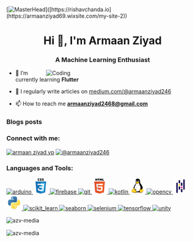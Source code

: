 [![MasterHead]([[https://1.bp.blogspot.com/-7A4WynwLsM...](https://media.licdn.com/dms/image/D5603AQGtdGZGj9N42Q/profile-displayphoto-shrink_800_800/0/1673687133338?e=1700092800&v=beta&t=ZIEkF2XqC7KPTvdWU8xzLtWEKHGOKCn-ZJMfnIc51vQ](https://media.licdn.com/dms/image/D5616AQEpxmVQZojHUQ/profile-displaybackgroundimage-shrink_350_1400/0/1673687949786?e=1700092800&v=beta&t=dyT8M5bkyUAB3QxN_oTf9fGPF4fEs8R6RCXgHtM2_f8)))]([https://rishavchanda.io](https://armaanziyad69.wixsite.com/my-site-2))


<h1 align="center">Hi 👋, I'm Armaan Ziyad</h1>
<h3 align="center">A Machine Learning Enthusiast</h3>
<img align="right" alt="Coding" width="400" src="https://media.licdn.com/dms/image/D5603AQGtdGZGj9N42Q/profile-displayphoto-shrink_800_800/0/1673687133338?e=1700092800&v=beta&t=ZIEkF2XqC7KPTvdWU8xzLtWEKHGOKCn-ZJMfnIc51vQ">

- 🌱 I’m currently learning **Flutter**

- 📝 I regularly write articles on [medium.com/@armaanziyad246](medium.com/@armaanziyad246)

- 📫 How to reach me **armaanziyad2468@gmail.com**

### Blogs posts
<!-- BLOG-POST-LIST:START -->
<!-- BLOG-POST-LIST:END -->

<h3 align="left">Connect with me:</h3>
<p align="left">
<a href="https://linkedin.com/in/armaan ziyad vp" target="blank"><img align="center" src="https://raw.githubusercontent.com/rahuldkjain/github-profile-readme-generator/master/src/images/icons/Social/linked-in-alt.svg" alt="armaan ziyad vp" height="30" width="40" /></a>
<a href="https://medium.com/@armaanziyad246" target="blank"><img align="center" src="https://raw.githubusercontent.com/rahuldkjain/github-profile-readme-generator/master/src/images/icons/Social/medium.svg" alt="@armaanziyad246" height="30" width="40" /></a>
</p>

<h3 align="left">Languages and Tools:</h3>
<p align="left"> <a href="https://www.arduino.cc/" target="_blank" rel="noreferrer"> <img src="https://cdn.worldvectorlogo.com/logos/arduino-1.svg" alt="arduino" width="40" height="40"/> </a> <a href="https://www.w3schools.com/css/" target="_blank" rel="noreferrer"> <img src="https://raw.githubusercontent.com/devicons/devicon/master/icons/css3/css3-original-wordmark.svg" alt="css3" width="40" height="40"/> </a> <a href="https://firebase.google.com/" target="_blank" rel="noreferrer"> <img src="https://www.vectorlogo.zone/logos/firebase/firebase-icon.svg" alt="firebase" width="40" height="40"/> </a> <a href="https://git-scm.com/" target="_blank" rel="noreferrer"> <img src="https://www.vectorlogo.zone/logos/git-scm/git-scm-icon.svg" alt="git" width="40" height="40"/> </a> <a href="https://www.w3.org/html/" target="_blank" rel="noreferrer"> <img src="https://raw.githubusercontent.com/devicons/devicon/master/icons/html5/html5-original-wordmark.svg" alt="html5" width="40" height="40"/> </a> <a href="https://kotlinlang.org" target="_blank" rel="noreferrer"> <img src="https://www.vectorlogo.zone/logos/kotlinlang/kotlinlang-icon.svg" alt="kotlin" width="40" height="40"/> </a> <a href="https://www.linux.org/" target="_blank" rel="noreferrer"> <img src="https://raw.githubusercontent.com/devicons/devicon/master/icons/linux/linux-original.svg" alt="linux" width="40" height="40"/> </a> <a href="https://opencv.org/" target="_blank" rel="noreferrer"> <img src="https://www.vectorlogo.zone/logos/opencv/opencv-icon.svg" alt="opencv" width="40" height="40"/> </a> <a href="https://pandas.pydata.org/" target="_blank" rel="noreferrer"> <img src="https://raw.githubusercontent.com/devicons/devicon/2ae2a900d2f041da66e950e4d48052658d850630/icons/pandas/pandas-original.svg" alt="pandas" width="40" height="40"/> </a> <a href="https://www.python.org" target="_blank" rel="noreferrer"> <img src="https://raw.githubusercontent.com/devicons/devicon/master/icons/python/python-original.svg" alt="python" width="40" height="40"/> </a> <a href="https://scikit-learn.org/" target="_blank" rel="noreferrer"> <img src="https://upload.wikimedia.org/wikipedia/commons/0/05/Scikit_learn_logo_small.svg" alt="scikit_learn" width="40" height="40"/> </a> <a href="https://seaborn.pydata.org/" target="_blank" rel="noreferrer"> <img src="https://seaborn.pydata.org/_images/logo-mark-lightbg.svg" alt="seaborn" width="40" height="40"/> </a> <a href="https://www.selenium.dev" target="_blank" rel="noreferrer"> <img src="https://raw.githubusercontent.com/detain/svg-logos/780f25886640cef088af994181646db2f6b1a3f8/svg/selenium-logo.svg" alt="selenium" width="40" height="40"/> </a> <a href="https://www.tensorflow.org" target="_blank" rel="noreferrer"> <img src="https://www.vectorlogo.zone/logos/tensorflow/tensorflow-icon.svg" alt="tensorflow" width="40" height="40"/> </a> <a href="https://unity.com/" target="_blank" rel="noreferrer"> <img src="https://www.vectorlogo.zone/logos/unity3d/unity3d-icon.svg" alt="unity" width="40" height="40"/> </a> </p>

<p><img align="center" src="https://github-readme-stats.vercel.app/api/top-langs?username=azv-media&show_icons=true&locale=en&layout=compact" alt="azv-media" /></p>

<p><img align="center" src="https://github-readme-streak-stats.herokuapp.com/?user=azv-media&" alt="azv-media" /></p>
